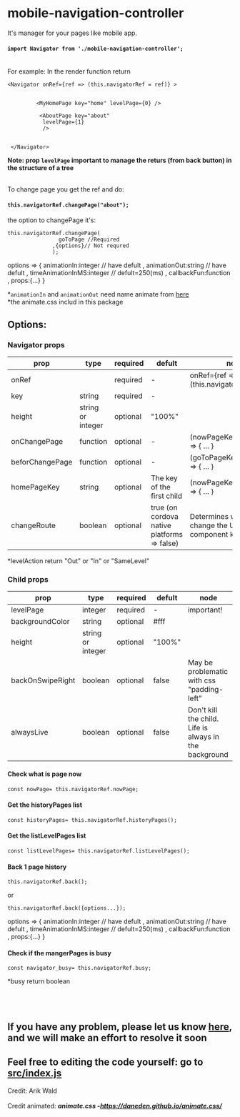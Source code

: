 # mobile-navigation-controller

It's manager for your pages like mobile app.<br>

#### `import Navigator from './mobile-navigation-controller';`

<br>
For example:
In the render function return

 ```
 <Navigator onRef={ref => (this.navigatorRef = ref)} >
         
         
          <MyHomePage key="home" levelPage={0} />   
           
           <AboutPage key="about" 
            levelPage={1}   
            />
       
       
  </Navigator>
```
**Note: prop `levelPage` important to manage the returs (from back button) in the structure of a tree**<br><br>




To change page you get the ref and do:
#### `this.navigatorRef.changePage("about");` 
the option to changePage it's:
```
this.navigatorRef.changePage(
                goToPage //Required
              ,{options}// Not requred
              );
```
options => {  animationIn:integer // have defult
            , animationOut:string // have defult
            , timeAnimationInMS:integer // defult=250(ms)
            , callbackFun:function
            , props:{...} 
              }

*`animationIn` and `animationOut` need name animate from [here](https://daneden.github.io/animate.css/)  <br> 
*the animate.css includ in this package

## Options:

### Navigator props


<table>
  <thead>
    <tr>
      <th>prop</th>
      <th>type</th>
       <th>required</th>
       <th>defult</th>
     <th>node</th>
    </tr>
  </thead>
  <tbody>
    <tr>
      <td>onRef</td>
     <td></td>
      <td>required</td>
     <td>-</td>
     <td> onRef={ref => (this.navigatorRef = ref)} </td>
    </tr>
    <tr>
      <td>key</td>
     <td>string</td>
      <td>required</td>
     <td>-</td>
     <td></td>
    </tr>
     <tr>
      <td>height</td>
     <td>string or integer</td>
      <td>optional</td>
      <td>"100%"</td>
      <td></td>
    </tr>
     <tr>
      <td>onChangePage</td>
     <td>function</td>
      <td>optional</td>
       <td>-</td>
       <td>(nowPageKey,levelAction) => { ... }</td>
    </tr>
   <tr>
      <td>beforChangePage</td>
     <td>function</td>
      <td>optional</td>
       <td>-</td>
       <td>(goToPageKey,levelAction) => { ... }</td>
    </tr>
    <tr>
      <td>homePageKey</td>
     <td>string</td>
      <td>optional</td>
       <td>The key of the first child</td>
       <td>(nowPageKey,levelAction) => { ... }</td>
    </tr>
     <tr>
      <td>changeRoute</td>
     <td>boolean</td>
      <td>optional</td>
       <td>true (on cordova native platforms => false)</td>
       <td>Determines whether to change the URL to the component key</td>
    </tr>
  </tbody>
</table>
*levelAction return "Out" or "In" or "SameLevel"



### Child props


<table>
  <thead>
    <tr>
      <th>prop</th>
      <th>type</th>
       <th>required</th>
       <th>defult</th>
     <th>node</th>
    </tr>
  </thead>
  <tbody>
    <tr>
      <td>levelPage</td>
     <td>integer</td>
      <td>required</td>
     <td>-</td>
     <td>important!</td>
    </tr>
    <tr>
      <td>backgroundColor</td>
     <td>string</td>
      <td>optional</td>
     <td>#fff</td>
     <td></td>
    </tr>
     <tr>
      <td>height</td>
     <td>string or integer</td>
      <td>optional</td>
      <td>"100%"</td>
      <td></td>
    </tr>
     <tr>
      <td>backOnSwipeRight</td>
     <td>boolean</td>
      <td>optional</td>
       <td>false</td>
       <td>May be problematic with css "padding-left" </td>
    </tr>
   <tr>
      <td>alwaysLive</td>
     <td>boolean</td>
      <td>optional</td>
       <td>false</td>
       <td>Don't kill the child. Life is always in the background</td>
    </tr>
    
  </tbody>
</table>


#### Check what is page now
```
const nowPage= this.navigatorRef.nowPage;
```
#### Get the historyPages list
```
const historyPages= this.navigatorRef.historyPages();
```

#### Get the listLevelPages list
```
const listLevelPages= this.navigatorRef.listLevelPages();
```
#### Back 1 page history
```
this.navigatorRef.back();
```
or
```
this.navigatorRef.back({options...});
```
options => { animationIn:integer // have defult , animationOut:string // have defult , timeAnimationInMS:integer // defult=250(ms) , callbackFun:function , props:{...} }

#### Check if the mangerPages is busy 
```
const navigator_busy= this.navigatorRef.busy;
```
*busy return boolean  
<br><br><br>


## If you have any problem, please let us know [here](https://github.com/orchoban/mobile-navigation-controller/issues), and we will make an effort to resolve it soon
## Feel free to editing the code yourself: go to [src/index.js](https://github.com/orchoban/mobile-navigation-controller/blob/master/src/index.js)


Credit:
Arik Wald
<br><br>
Credit animated:
 ***animate.css -https://daneden.github.io/animate.css/***
